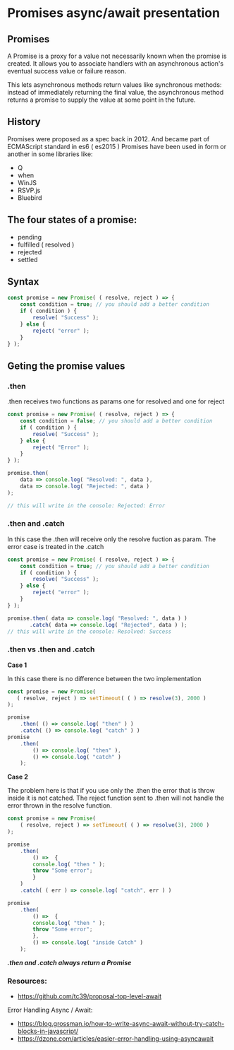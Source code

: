 # Promises async/await presentation

## Promises

A Promise is a proxy for a value not necessarily known when the promise is created. It allows you to associate handlers with an asynchronous action's eventual success value or failure reason.

This lets asynchronous methods return values like synchronous methods: instead of immediately returning the final value, the asynchronous method returns a promise to supply the value at some point in the future.

## History

Promises were proposed as a spec back in 2012.
And became part of ECMAScript standard in es6 ( es2015 )
Promises have been used in form or another in some libraries like:
* Q
* when
* WinJS
* RSVP.js
* Bluebird

## The four states of a promise:

* pending
* fulfilled ( resolved )
* rejected
* settled

## Syntax

```javascript
const promise = new Promise( ( resolve, reject ) => {
    const condition = true; // you should add a better condition
    if ( condition ) {
        resolve( "Success" );    
    } else {
        reject( "error" );
    }
} );
```

## Geting the promise values
### .then
.then receives two functions as params one for resolved and one for reject
```javascript
const promise = new Promise( ( resolve, reject ) => {
    const condition = false; // you should add a better condition
    if ( condition ) {
        resolve( "Success" );    
    } else {
        reject( "Error" );
    }
} );

promise.then( 
    data => console.log( "Resolved: ", data ),
    data => console.log( "Rejected: ", data )
);

// this will write in the console: Rejected: Error
```

### .then and .catch 
In this case the .then will receive only the resolve fuction as param.
The error case is treated in the .catch

```javascript
const promise = new Promise( ( resolve, reject ) => {
    const condition = true; // you should add a better condition
    if ( condition ) {
        resolve( "Success" );    
    } else {
        reject( "error" );
    }
} );

promise.then( data => console.log( "Resolved: ", data ) )
       .catch( data => console.log( "Rejected", data ) );
// this will write in the console: Resolved: Success
```
### .then vs .then and .catch

**Case 1**

In this case there is no difference between the two implementation
```javascript
const promise = new Promise( 
   ( resolve, reject ) => setTimeout( ( ) => resolve(3), 2000 )
);

promise
    .then( () => console.log( "then" ) )
    .catch( () => console.log( "catch" ) )
promise
    .then( 
        () => console.log( "then" ), 
        () => console.log( "catch" )
    );
```
**Case 2**

The problem here is that if you use only the .then the error that is throw inside it is not catched.
The reject function sent to .then will not handle the error thrown in the resolve function.

```javascript
const promise = new Promise( 
    ( resolve, reject ) => setTimeout( ( ) => resolve(3), 2000 )
);

promise
    .then( 
        () =>  {
        console.log( "then " );
        throw "Some error";
        } 
    )
    .catch( ( err ) => console.log( "catch", err ) )

promise
    .then( 
        () =>  {
        console.log( "then " );
        throw "Some error";
        },
        () => console.log( "inside Catch" )
    );
```

***.then and .catch always return a Promise***


### Resources:

* https://github.com/tc39/proposal-top-level-await


Error Handling Async / Await:
* https://blog.grossman.io/how-to-write-async-await-without-try-catch-blocks-in-javascript/
* https://dzone.com/articles/easier-error-handling-using-asyncawait
